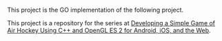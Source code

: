This project is the GO implementation of the following project.

This project is a repository for the series at <a href="http://www.learnopengles.com/developing-a-simple-game-of-air-hockey-using-c-and-opengl-es-2-for-android-ios-and-the-web/">Developing a Simple Game of Air Hockey Using C++ and OpenGL ES 2 for Android, iOS, and the Web</a>.